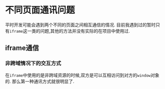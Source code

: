 # 不同页面通讯问题

平时开发可能会遇到两个不同的页面之间相互通信的情况.
目前我遇到过的暂时只有`iframe`这一类的问题,其他的方法并没有实际的在项目中使用过.

## iframe通信

### 非跨域情况下的交互方式

在`iframe`中使用的是非跨域资源的时候,双方是可以互相访问到对方的`window`对象的.
那么第一种通讯方式就很明显了.


